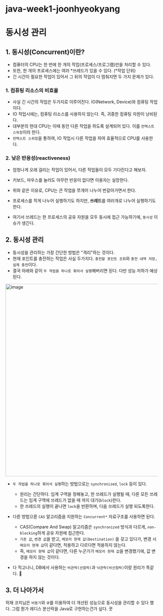 # java-week1-joonhyeokyang

# 동시성 관리

## 1. 동시성(Concurrent)이란?

- 컴퓨터의 CPU는 한 번에 한 개의 작업(프로세스/프로그램)만을 처리할 수 있다.
- 또한, 한 개의 프로세스에는 여러 \*쓰레드가 있을 수 있다. (*작업 단위)
- 긴 시간이 필요한 작업이 있어서 그 뒤의 작업이 다 멈춰지면 두 가지 문제가 있다.

### 1. 컴퓨팅 리소스의 비효율
  - 사실 긴 시간의 작업은 두가지로 이루어진다. IO(Network, Device)와 컴퓨팅 작업이다.
  - IO 작업시에는, 컴퓨팅 리소스를 사용하지 않는다. 즉, 귀중한 컴퓨팅 자원이 낭비된다.
  - 대부분의 현대 CPU는 이때 동안 다른 작업을 하도록 설계되어 있다. 이를 `컨텍스트 스위칭`이라 한다.
  - `컨텍스트 스위칭`을 통하여, IO 작업시 다른 작업을 하여 효율적으로 CPU를 사용한다.

### 2. 낮은 반응성(reactiveness)
  - 엄청나게 오래 걸리는 작업이 있어서, 다른 작업들이 모두 기다린다고 해보자.
  - 키보드, 마우스를 눌러도 아무런 반응이 없다면 이용자는 실망한다.

- 위와 같은 이유로, CPU는 큰 작업을 쪼개어 나누어 번갈아가면서 한다.
- 프로세스를 작게 나누어 실행하기도 하지만, **쓰레드**를 여러개로 나누어 실행하기도 한다.
- 여기서 쓰레드는 한 프로세스의 공유 자원을 모두 동시에 접근 가능하기에, `동시성` 이슈가 생긴다.

## 2. 동시성 관리
- 동시성을 관리하는 가장 간단한 방법은 "격리"하는 것이다.
- 현재 포인트를 충전하는 작업은 사실 두가지다. `충전할 포인트 조회`와 `충전 내역 저장, 실제 충전`이다.
- 결국 아래와 같이 `두 작업을 하나로 묶어서 실행`해버리면 된다. 다만 성능 저하가 예상된다.
<img width="635" alt="image" src="https://github.com/user-attachments/assets/bb24f1fa-061f-4786-8e59-20e831efd344">

- `두 작업을 하나로 묶어서 실행`하는 방법으로는 `synchronized`, `lock` 등이 있다.
  - 원리는 간단하다. 임계 구역을 정해놓고, 한 쓰레드가 실행될 때, 다른 모든 쓰레드는 임계 구역에 쓰레드가 없을 때 까지 대기(`block`)한다.
  - 한 쓰레드의 실행이 끝나면 `lock`을 반환하며, 다음 쓰레드가 실행 되도록한다.
- 다른 방법으론 `CAS` 알고리즘을 지원하는 `Concurrent*` 자료구조를 사용하면 된다.
  - CAS(Compare And Swap) 알고리즘은 `synchronized` 방식과 다르게, `non-blocking`하게 공유 자원에 접근한다.
  - `기존 값`, `변경 값`을 받고, `메모리 현재 값(Destination)` 을 갖고 있다가, 변경 시 `메모리 현재 값`이 같다면, 적용하고 다르다면 적용하지 않는다.
  - 즉, `메모리 현재 값`이 같다면, 다른 누군가가 `메모리 현재 값`을 변경했기에, 값 변경을 하지 않는 것이다.

- 다 적고나니, DB에서 사용하는 `비관락(선점락)`과 `낙관락(비선점락)`이랑 원리가 똑같다. 😤

## 3. 더 나아가서
허재 코치님은 `비동기`와 `큐`를 이용하여 더 개선된 성능으로 동시성을 관리할 수 있다 했다.
그럼 뭔가 레디스 분산락을 Java로 구현하는건가 싶다. 끗
